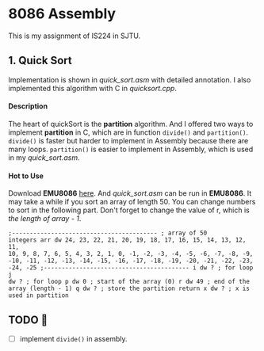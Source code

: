 # 8086 Assembly 
This is my assignment of IS224 in SJTU.

## 1. Quick Sort
Implementation is shown in *quick_sort.asm* with detailed annotation.
I also implemented this algorithm with C in *quicksort.cpp*.

#### Description
The heart of quickSort is the **partition** algorithm. And I offered two ways to implement **partition** in C, which are in function <code>divide()</code> and <code>partition()</code>. <code>divide()</code> is faster but harder to implement in Assembly because there are many loops. <code>partition()</code> is easier to implement in Assembly, which is used in my *quick_sort.asm*.

#### Hot to Use
Download **EMU8086** [here](https://emu8086-microprocessor-emulator.en.softonic.com/). And *quick_sort.asm* can be run in **EMU8086**. It may take a while if you sort an array of length 50. You can change numbers to sort in the following part. Don't forget to change the value of r, which is *the length of array - 1*.

<code>;-----------------------------------------
; array of 50 integers
arr dw 24, 23, 22, 21, 20, 19, 18, 17, 16, 15, 14, 13, 12, 11, 10, 9, 8, 7, 6, 5, 4, 3, 2, 1, 0, -1, -2, -3, -4, -5, -6, -7, -8, -9, -10, -11, -12, -13, -14, -15, -16, -17, -18, -19, -20, -21, -22, -23, -24, -25
;-----------------------------------------
i   dw  ?                           ; for loop
j   dw  ?                           ; for loop
p   dw  0                           ; start of the array (0)
r   dw  49                          ; end of the array (length - 1)
q   dw  ?                           ; store the partition return
x   dw  ?                           ; x is used in partition
</code>


## TODO :triangular_flag_on_post:
* [ ] implement <code>divide()</code> in assembly.





